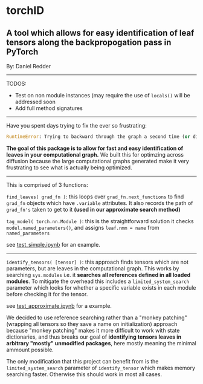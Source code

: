# torchID
A tool which allows for easy identification of leaf tensors along the backpropogation pass in PyTorch
----
By: Daniel Redder

----
TODOS:
- Test on non module instances (may require the use of `locals()` will be addressed soon
- Add full method signatures

----

Have you spent days trying to fix the ever so frustrating: 
```py
RuntimeError: Trying to backward through the graph a second time (or directly access saved tensors after they have already been freed).
```
**The goal of this package is to allow for fast and easy identification of leaves in your computational graph.** We built this for optimzing across diffusion because the large computational graphs generated make it very frustrating to see what is actually being optimized. 

----

This is comprised of 3 functions:

`find_leaves( grad_fn )`: this loops over `grad_fn.next_functions` to find `grad_fn` objects which have `.variable` attributes. It also records the path of `grad_fn's` taken to get to it **(used in our approximate search method)**

`tag_model( torch.nn.Module )`: this is the straightforward solution it checks `model.named_parameters()`, and assigns `leaf.nmm = name` from `named_parameters` 

see [test_simple.ipynb](https://github.com/daniel-redder/torchID/blob/main/test_simple.ipynb) for an example.

----

`identify_tensors( [tensor] )`: this approach finds tensors which are not parameters, but are leaves in the computational graph. This works by searching `sys.modules` i.e. it **searches all references defined in all loaded modules**.  To mitigate the overhead this includes a `limited_system_search` parameter which looks for whether a specific variable exists in each module before checking it for the tensor. 

see [test_approximate.ipynb](https://github.com/daniel-redder/torchID/blob/main/test_approximation.ipynb) for a example.

We decided to use reference searching rather than a "monkey patching" (wrapping all tensors so they save a name on initialization) approach because "monkey patching" makes it more difficult to work with state dictionaries, and thus breaks our goal of **identifying tensors leaves in arbitrary "mostly" unmodified packages**, here mostly meaning the minimal ammount possible. 

The only modification that this project can benefit from is the `limited_system_search` parameter of `identify_tensor` which makes memory searching faster. Otherwise this should work in most all cases. 
